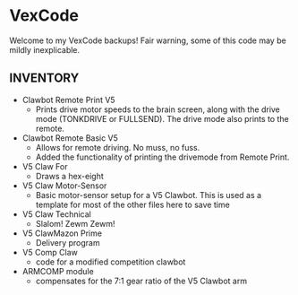 # VexCode

Welcome to my VexCode backups! Fair warning, some of this code may be mildly inexplicable.

## INVENTORY

* Clawbot Remote Print V5 
  *  Prints drive motor speeds to the brain screen, along with the drive mode (TONKDRIVE or FULLSEND). The drive mode also prints to the remote.
* Clawbot Remote Basic V5 
  *  Allows for remote driving. No muss, no fuss.
  	*  Added the functionality of printing the drivemode from Remote Print.
*  V5 Claw For
	*  Draws a hex-eight
*  V5 Claw Motor-Sensor
	*  Basic motor-sensor setup for a V5 Clawbot. This is used as a template for most of the other files here to save time
* V5 Claw Technical
	*  Slalom! Zewm Zewm! 
* V5 ClawMazon Prime
	*  Delivery program
* V5 Comp Claw
	* code for a modified competition clawbot
* ARMCOMP module
	* compensates for the 7:1 gear ratio of the V5 Clawbot arm
